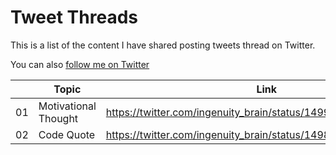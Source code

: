 # Tweet Threads
This is a list of the content I have shared posting tweets thread on Twitter.

You can also [follow me on Twitter](https://twitter.com/intent/follow?screen_name=ingenuity_brain)


|      | Topic | Link|
| ---  |  ---  | --- |
| 01   |Motivational Thought|https://twitter.com/ingenuity_brain/status/1499635469285474313|
| 02   |Code Quote|https://twitter.com/ingenuity_brain/status/1498616534712950786|